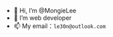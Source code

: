 - 👋 Hi, I’m @MongieLee
- 👀 I’m web developer
- 📫 My email：`le30n@outlook.com`

<!---
MongieLee/MongieLee is a ✨ special ✨ repository because its `README.md` (this file) appears on your GitHub profile.
You can click the Preview link to take a look at your changes.
--->
